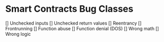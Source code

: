 # Smart Contracts Bug Classes

[] Unchecked inputs
[] Unchecked return values
[] Reentrancy
[] Frontrunning
[] Function abuse
[] Function denial (DOS)
[] Wrong math
[] Wrong logic
